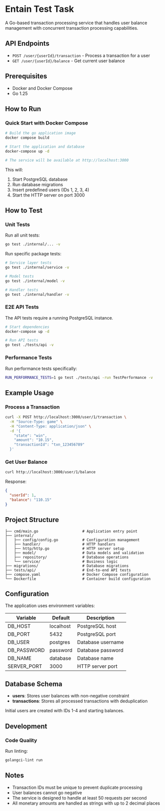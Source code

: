 # Entain Test Task

A Go-based transaction processing service that handles user balance management with concurrent transaction processing capabilities.

## API Endpoints

- `POST /user/{userId}/transaction` - Process a transaction for a user
- `GET /user/{userId}/balance` - Get current user balance

## Prerequisites

- Docker and Docker Compose
- Go 1.25

## How to Run

### Quick Start with Docker Compose

```bash
# Build the go application image
docker compose build

# Start the application and database
docker-compose up -d

# The service will be available at http://localhost:3000
```

This will:

1. Start PostgreSQL database
2. Run database migrations
3. Insert predefined users (IDs 1, 2, 3, 4)
4. Start the HTTP server on port 3000

## How to Test

### Unit Tests

Run all unit tests:

```bash
go test ./internal/... -v
```

Run specific package tests:

```bash
# Service layer tests
go test ./internal/service -v

# Model tests
go test ./internal/model -v

# Handler tests
go test ./internal/handler -v
```

### E2E API Tests

The API tests require a running PostgreSQL instance.

```bash
# Start dependencies
docker-compose up -d

# Run API tests
go test ./tests/api -v
```

### Performance Tests

Run performance tests specifically:

```bash
RUN_PERFORMANCE_TESTS=1 go test ./tests/api -run TestPerformance -v
```

## Example Usage

### Process a Transaction

```bash
curl -X POST http://localhost:3000/user/1/transaction \
  -H "Source-Type: game" \
  -H "Content-Type: application/json" \
  -d '{
    "state": "win",
    "amount": "10.15",
    "transactionId": "txn_123456789"
  }'
```

### Get User Balance

```bash
curl http://localhost:3000/user/1/balance
```

Response:

```json
{
  "userId": 1,
  "balance": "110.15"
}
```

## Project Structure

```text
├── cmd/main.go                    # Application entry point
├── internal/
│   ├── config/config.go           # Configuration management
│   ├── handler/                   # HTTP handlers
│   ├── http/http.go               # HTTP server setup
│   ├── model/                     # Data models and validation
│   ├── repository/                # Database operations
│   └── service/                   # Business logic
├── migrations/                    # Database migrations
├── tests/api/                     # End-to-end API tests
├── compose.yaml                   # Docker Compose configuration
└── Dockerfile                     # Container build configuration
```

## Configuration

The application uses environment variables:

| Variable    | Default   | Description       |
| ----------- | --------- | ----------------- |
| DB_HOST     | localhost | PostgreSQL host   |
| DB_PORT     | 5432      | PostgreSQL port   |
| DB_USER     | postgres  | Database username |
| DB_PASSWORD | password  | Database password |
| DB_NAME     | database  | Database name     |
| SERVER_PORT | 3000      | HTTP server port  |

## Database Schema

- **users**: Stores user balances with non-negative constraint
- **transactions**: Stores all processed transactions with deduplication

Initial users are created with IDs 1-4 and starting balances.

## Development

### Code Quality

Run linting:

```bash
golangci-lint run
```

## Notes

- Transaction IDs must be unique to prevent duplicate processing
- User balances cannot go negative
- The service is designed to handle at least 50 requests per second
- All monetary amounts are handled as strings with up to 2 decimal places
